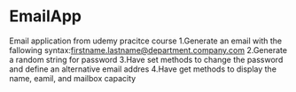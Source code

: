 # EmailApp
Email application from udemy pracitce course
1.Generate an email with the fallowing syntax:firstname.lastname@department.company.com
2.Generate a random string for password
3.Have set methods to change the password and define an alternative email addres
4.Have get methods to display the name, eamil, and mailbox capacity

